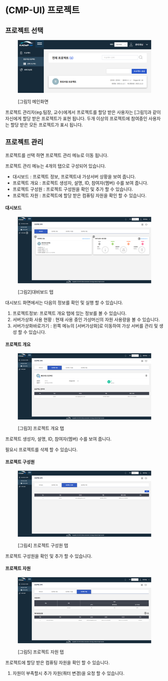 # (CMP-UI) 프로젝트

## 프로젝트 선택

<figure><img src="../../.gitbook/assets/image (1) (1) (1) (1) (1) (1) (1) (1) (1) (1) (1).png" alt=""><figcaption><p>[그림1] 메인화면</p></figcaption></figure>

프로젝트 관리자(eg.팀장, 교수)에게서 프로젝트를 할당 받은 사용자는 \[그림1]과 같이 자신에게 할당 받은 프로젝트가 표현 됩니다. 두개 이상의 프로젝트에 참여중인 사용자는 할당 받은 모든 프로젝트가 표시 됩니다.&#x20;

## &#x20;프로젝트 관리

프로젝트를 선택 하면 프로젝트 관리 메뉴로 이동 됩니다.&#x20;

프로젝트 관리 메뉴는 4개의 탭으로 구성되어 있습니다.&#x20;

* 대시보드 : 프로젝트 정보, 프로젝트내 가상서버 상황을 보여 줍니다.&#x20;
* 프로젝트 개요 : 프로젝트 생성자, 설명, ID, 참여자(멤버) 수를 보여 줍니다.&#x20;
* 프로젝트 구성원 : 프로젝트 구성원을 확인 및 추가 할 수 있습니다.&#x20;
* 프로젝트 자원 : 프로젝트에 할당 받은 컴퓨팅 자원을 확인 할  수 있습니다.&#x20;

#### 대시보드

<figure><img src="../../.gitbook/assets/image (1) (1) (1) (1) (1) (1) (1) (1) (1) (1).png" alt=""><figcaption><p>[그림2]대비보드 탭</p></figcaption></figure>

대시보드 화면에서는 다음의 정보를 확인 및   실행 할 수 있습니다.&#x20;

1. 프로젝트정보:   프로젝트 개요 탭에 있는 정보를 볼 수 있습니다.&#x20;
2. 서버가상화 사용 현황 : 현재 사용 중인 가상머신의 자원 사용량을 볼 수 있습니다.&#x20;
3. 서버가상화바로가기 : 왼쪽 메뉴의 \[서버가상화]로 이동하여 가상 서버를 관리 및 생성 할 수 있습니다.

#### 프로젝트 개요

<figure><img src="../../.gitbook/assets/image (2) (1) (1) (1) (1) (1) (1) (1) (1).png" alt=""><figcaption><p>[그림3] 프로젝트 개요 탭</p></figcaption></figure>

프로젝트 생성자, 설명, ID, 참여자(멤버) 수를 보여 줍니다.&#x20;

필요시 프로젝트를 삭제 할 수 있습니다.&#x20;

#### 프로젝트 구성원

<figure><img src="../../.gitbook/assets/image (3) (1) (1) (1) (1) (1) (1) (1) (1).png" alt=""><figcaption><p>[그림4] 프로젝트 구성원 탭</p></figcaption></figure>

프로젝트 구성원을 확인 및 추가 할 수 있습니다.&#x20;

#### 프로젝트 자원

<figure><img src="../../.gitbook/assets/image (5) (1) (1) (1) (1) (1) (1).png" alt=""><figcaption><p>[그림5] 프로젝트 자원 탭</p></figcaption></figure>

프로젝트에 할당 받은 컴퓨팅 자원을 확인 할  수 있습니다.&#x20;

1. 자원이 부족할시 추가 자원(쿼터 변경)을 요청 할 수 있습니다.&#x20;


